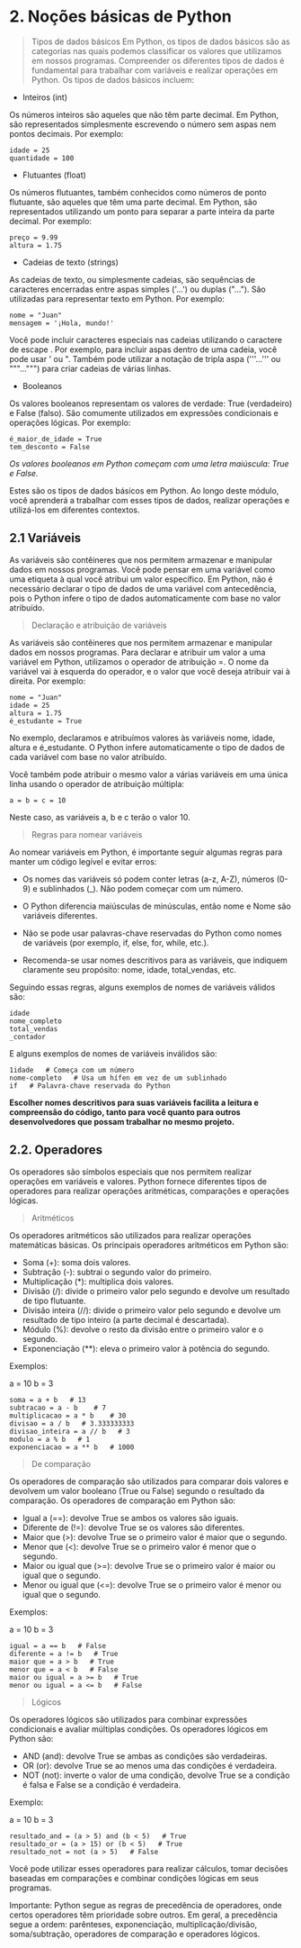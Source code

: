 # 2. Noções básicas de Python

> Tipos de dados básicos
Em Python, os tipos de dados básicos são as categorias nas quais podemos classificar os valores que utilizamos em nossos programas. Compreender os diferentes tipos de dados é fundamental para trabalhar com variáveis e realizar operações em Python. Os tipos de dados básicos incluem:

- Inteiros (int)

Os números inteiros são aqueles que não têm parte decimal. Em Python, são representados simplesmente escrevendo o número sem aspas nem pontos decimais. Por exemplo:

```
idade = 25
quantidade = 100
```

- Flutuantes (float)

Os números flutuantes, também conhecidos como números de ponto flutuante, são aqueles que têm uma parte decimal. Em Python, são representados utilizando um ponto para separar a parte inteira da parte decimal. Por exemplo:

```
preço = 9.99
altura = 1.75
```

- Cadeias de texto (strings)

As cadeias de texto, ou simplesmente cadeias, são sequências de caracteres encerradas entre aspas simples ('...') ou duplas ("..."). São utilizadas para representar texto em Python. Por exemplo:

```
nome = "Juan"
mensagem = '¡Hola, mundo!'
```

Você pode incluir caracteres especiais nas cadeias utilizando o caractere de escape \. Por exemplo, para incluir aspas dentro de uma cadeia, você pode usar \' ou \". Também pode utilizar a notação de tripla aspa ('''...''' ou """...""") para criar cadeias de várias linhas.

- Booleanos

Os valores booleanos representam os valores de verdade: True (verdadeiro) e False (falso). São comumente utilizados em expressões condicionais e operações lógicas. Por exemplo:

```
é_maior_de_idade = True
tem_desconto = False
```

*Os valores booleanos em Python começam com uma letra maiúscula: True e False.*

Estes são os tipos de dados básicos em Python. Ao longo deste módulo, você aprenderá a trabalhar com esses tipos de dados, realizar operações e utilizá-los em diferentes contextos.

## 2.1 Variáveis

As variáveis são contêineres que nos permitem armazenar e manipular dados em nossos programas. Você pode pensar em uma variável como uma etiqueta à qual você atribui um valor específico. Em Python, não é necessário declarar o tipo de dados de uma variável com antecedência, pois o Python infere o tipo de dados automaticamente com base no valor atribuído.

> Declaração e atribuição de variáveis

As variáveis são contêineres que nos permitem armazenar e manipular dados em nossos programas. Para declarar e atribuir um valor a uma variável em Python, utilizamos o operador de atribuição =. O nome da variável vai à esquerda do operador, e o valor que você deseja atribuir vai à direita. Por exemplo:

```
nome = "Juan"
idade = 25
altura = 1.75
é_estudante = True
```

No exemplo, declaramos e atribuímos valores às variáveis nome, idade, altura e é_estudante. O Python infere automaticamente o tipo de dados de cada variável com base no valor atribuído.

Você também pode atribuir o mesmo valor a várias variáveis em uma única linha usando o operador de atribuição múltipla:

```
a = b = c = 10
```

Neste caso, as variáveis a, b e c terão o valor 10.

> Regras para nomear variáveis

Ao nomear variáveis em Python, é importante seguir algumas regras para manter um código legível e evitar erros:

- Os nomes das variáveis só podem conter letras (a-z, A-Z), números (0-9) e sublinhados (_). Não podem começar com um número.

- O Python diferencia maiúsculas de minúsculas, então nome e Nome são variáveis diferentes.

- Não se pode usar palavras-chave reservadas do Python como nomes de variáveis (por exemplo, if, else, for, while, etc.).

- Recomenda-se usar nomes descritivos para as variáveis, que indiquem claramente seu propósito: nome, idade, total_vendas, etc.

Seguindo essas regras, alguns exemplos de nomes de variáveis válidos são:

```
idade
nome_completo
total_vendas
_contador
```

E alguns exemplos de nomes de variáveis inválidos são:

```
1idade   # Começa com um número
nome-completo   # Usa um hífen em vez de um sublinhado
if   # Palavra-chave reservada do Python
```

**Escolher nomes descritivos para suas variáveis facilita a leitura e compreensão do código, tanto para você quanto para outros desenvolvedores que possam trabalhar no mesmo projeto.**


## 2.2. Operadores

Os operadores são símbolos especiais que nos permitem realizar operações em variáveis e valores. Python fornece diferentes tipos de operadores para realizar operações aritméticas, comparações e operações lógicas.

> Aritméticos

Os operadores aritméticos são utilizados para realizar operações matemáticas básicas. Os principais operadores aritméticos em Python são:

- Soma (+): soma dois valores.
- Subtração (-): subtrai o segundo valor do primeiro.
- Multiplicação (*): multiplica dois valores.
- Divisão (/): divide o primeiro valor pelo segundo e devolve um resultado de tipo flutuante.
- Divisão inteira (//): divide o primeiro valor pelo segundo e devolve um resultado de tipo inteiro (a parte decimal é descartada).
- Módulo (%): devolve o resto da divisão entre o primeiro valor e o segundo.
- Exponenciação (**): eleva o primeiro valor à potência do segundo.

Exemplos:

a = 10
b = 3

```
soma = a + b   # 13
subtracao = a - b    # 7
multiplicacao = a * b    # 30
divisao = a / b   # 3.333333333
divisao_inteira = a // b   # 3
modulo = a % b   # 1
exponenciacao = a ** b   # 1000
```

> De comparação

Os operadores de comparação são utilizados para comparar dois valores e devolvem um valor booleano (True ou False) segundo o resultado da comparação. Os operadores de comparação em Python são:

- Igual a (==): devolve True se ambos os valores são iguais.
- Diferente de (!=): devolve True se os valores são diferentes.
- Maior que (>): devolve True se o primeiro valor é maior que o segundo.
- Menor que (<): devolve True se o primeiro valor é menor que o segundo.
- Maior ou igual que (>=): devolve True se o primeiro valor é maior ou igual que o segundo.
- Menor ou igual que (<=): devolve True se o primeiro valor é menor ou igual que o segundo.

Exemplos:

a = 10
b = 3

```
igual = a == b   # False
diferente = a != b   # True
maior que = a > b   # True
menor que = a < b   # False
maior ou igual = a >= b   # True
menor ou igual = a <= b   # False
```

> Lógicos

Os operadores lógicos são utilizados para combinar expressões condicionais e avaliar múltiplas condições. Os operadores lógicos em Python são:

- AND (and): devolve True se ambas as condições são verdadeiras.
- OR (or): devolve True se ao menos uma das condições é verdadeira.
- NOT (not): inverte o valor de uma condição, devolve True se a condição é falsa e False se a condição é verdadeira.

Exemplo:

a = 10
b = 3

```
resultado_and = (a > 5) and (b < 5)   # True
resultado_or = (a > 15) or (b < 5)   # True
resultado_not = not (a > 5)   # False
```

Você pode utilizar esses operadores para realizar cálculos, tomar decisões baseadas em comparações e combinar condições lógicas em seus programas.

Importante: Python segue as regras de precedência de operadores, onde certos operadores têm prioridade sobre outros. Em geral, a precedência segue a ordem: parênteses, exponenciação, multiplicação/divisão, soma/subtração, operadores de comparação e operadores lógicos.